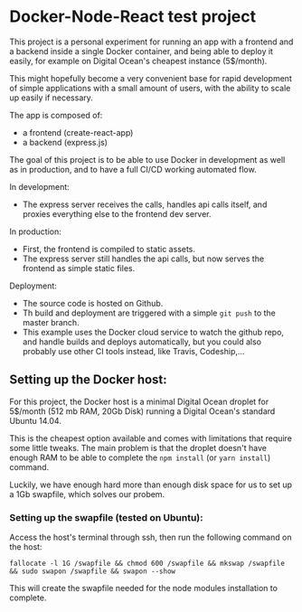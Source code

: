 # Docker-Node-React test project

This project is a personal experiment for running an app with a frontend and a backend inside a single Docker container, and being able to deploy it easily, for example on Digital Ocean's cheapest instance (5$/month).

This might hopefully become a very convenient base for rapid development of simple applications with a small amount of users, with the ability to scale up easily if necessary.

The app is composed of:

- a frontend (create-react-app)
- a backend (express.js)

The goal of this project is to be able to use Docker in development as well as in production, and to have a full CI/CD working automated flow.

In development:

- The express server receives the calls, handles api calls itself, and proxies everything else to the frontend dev server.

In production:

- First, the frontend is compiled to static assets. 
- The express server still handles the api calls, but now serves the frontend as simple static files.

Deployment:

- The source code is hosted on Github. 
- Th build and deployment are triggered with a simple `git push` to the master branch.
- This example uses the Docker cloud service to watch the github repo, and handle builds and deploys automatically, but you could also probably use other CI tools instead, like Travis, Codeship,...

## Setting up the Docker host:

For this project, the Docker host is a minimal Digital Ocean droplet for 5$/month (512 mb RAM, 20Gb Disk) running a Digital Ocean's standard Ubuntu 14.04.

This is the cheapest option available and comes with limitations that require some little tweaks. The main problem is that the droplet doesn't have enough RAM to be able to complete the `npm install` (or `yarn install`) command. 

Luckily, we have enough hard more than enough disk space for us to set up a 1Gb swapfile, which solves our probem.

### Setting up the swapfile (tested on Ubuntu):

Access the host's terminal through ssh, then run the following command on the host:

`fallocate -l 1G /swapfile && chmod 600 /swapfile && mkswap /swapfile && sudo swapon /swapfile && swapon --show`

This will create the swapfile needed for the node modules installation to complete.
